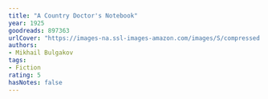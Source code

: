 ```yaml
---
title: "A Country Doctor's Notebook"
year: 1925
goodreads: 897363
urlCover: "https://images-na.ssl-images-amazon.com/images/S/compressed.photo.goodreads.com/books/1331655799i/897363.jpg"
authors:
- Mikhail Bulgakov
tags:
- Fiction
rating: 5
hasNotes: false
---
```

